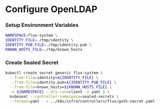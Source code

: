 # Configure OpenLDAP

### Setup Environment Variables

```bash
NAMESPACE=flux-system \
IDENTITY_FILE=./tmp/identity \
IDENTITY_PUB_FILE=./tmp/identity.pub \
KNOWN_HOSTS_FILE=./tmp/known_hosts
```
### Create Sealed Secret

```bash
kubectl create secret generic flux-system \
  --from-file=identity=${IDENTITY_FILE} \
  --from-file=identity.pub=${IDENTITY_PUB_FILE} \
  --from-file=known_hosts=${KNOWN_HOSTS_FILE} \
  -n ${NAMESPACE} --dry-run=client -o yaml | \
  kubeseal --controller-namespace=sealed-secrets \
  --format=yaml - > ../k8s/infra/controllers/flux/gotk-secret.yaml
```
